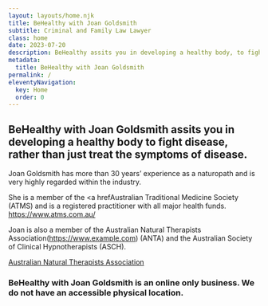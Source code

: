 ```yaml
---
layout: layouts/home.njk
title: BeHealthy with Joan Goldsmith
subtitle: Criminal and Family Law Lawyer
class: home
date: 2023-07-20
description: BeHealthy assits you in developing a healthy body, to fight disease, rather than just treat the symptoms of disease.
metadata:
  title: BeHealthy with Joan Goldsmith
permalink: /
eleventyNavigation:
  key: Home
  order: 0
---
```


## BeHealthy with Joan Goldsmith assits you in developing a healthy body to fight disease, rather than just treat the symptoms of disease. ##

Joan Goldsmith has more than 30 years’ experience as a naturopath and is very highly regarded within the industry.

She is a member of the <a hrefAustralian Traditional Medicine Society (ATMS) and is a registered practitioner with all major health funds. 
https://www.atms.com.au/

Joan is also a member of the Australian Natural Therapists Association(https://www.example.com) (ANTA) and the Australian Society of Clinical Hypnotherapists (ASCH).

[Australian Natural Therapists Association](https://www.atms.com.au/)
    
### BeHealthy with Joan Goldsmith is an online only business. We do not have an accessible physical location. ###








